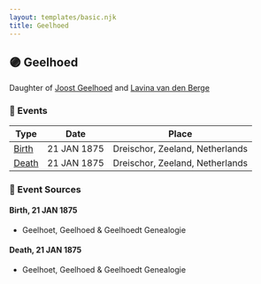 ```yaml
---
layout: templates/basic.njk
title: Geelhoed
---
```

## 🟣 Geelhoed

Daughter of [Joost Geelhoed](/people/7/73673934) and [Lavina van den Berge](/people/7/71558365)

### 📆 Events

Type | Date | Place
------ | ------ | ------
[Birth](#event-0) | 21 JAN 1875 | Dreischor, Zeeland, Netherlands
[Death](#event-1) | 21 JAN 1875 | Dreischor, Zeeland, Netherlands

### 📰 Event Sources

#### <a id="event-0"></a> Birth, 21 JAN 1875
* Geelhoet, Geelhoed & Geelhoedt Genealogie

#### <a id="event-1"></a> Death, 21 JAN 1875
* Geelhoet, Geelhoed & Geelhoedt Genealogie